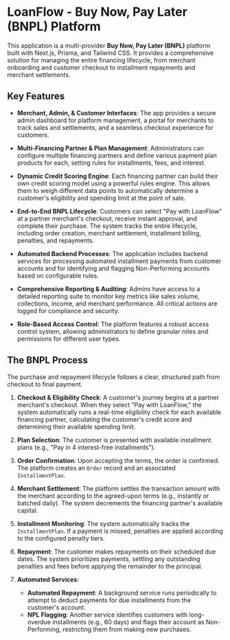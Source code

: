 
# LoanFlow - Buy Now, Pay Later (BNPL) Platform

This application is a multi-provider **Buy Now, Pay Later (BNPL)** platform built with Next.js, Prisma, and Tailwind CSS. It provides a comprehensive solution for managing the entire financing lifecycle, from merchant onboarding and customer checkout to installment repayments and merchant settlements.

## Key Features

*   **Merchant, Admin, & Customer Interfaces**: The app provides a secure admin dashboard for platform management, a portal for merchants to track sales and settlements, and a seamless checkout experience for customers.

*   **Multi-Financing Partner & Plan Management**: Administrators can configure multiple financing partners and define various payment plan products for each, setting rules for installments, fees, and interest.

*   **Dynamic Credit Scoring Engine**: Each financing partner can build their own credit scoring model using a powerful rules engine. This allows them to weigh different data points to automatically determine a customer's eligibility and spending limit at the point of sale.

*   **End-to-End BNPL Lifecycle**: Customers can select "Pay with LoanFlow" at a partner merchant's checkout, receive instant approval, and complete their purchase. The system tracks the entire lifecycle, including order creation, merchant settlement, installment billing, penalties, and repayments.

*   **Automated Backend Processes**: The application includes backend services for processing automated installment payments from customer accounts and for identifying and flagging Non-Performing accounts based on configurable rules.

*   **Comprehensive Reporting & Auditing**: Admins have access to a detailed reporting suite to monitor key metrics like sales volume, collections, income, and merchant performance. All critical actions are logged for compliance and security.

*   **Role-Based Access Control**: The platform features a robust access control system, allowing administrators to define granular roles and permissions for different user types.

## The BNPL Process

The purchase and repayment lifecycle follows a clear, structured path from checkout to final payment.

1.  **Checkout & Eligibility Check**: A customer's journey begins at a partner merchant's checkout. When they select "Pay with LoanFlow," the system automatically runs a real-time eligibility check for each available financing partner, calculating the customer's credit score and determining their available spending limit.

2.  **Plan Selection**: The customer is presented with available installment plans (e.g., "Pay in 4 interest-free installments").

3.  **Order Confirmation**: Upon accepting the terms, the order is confirmed. The platform creates an `Order` record and an associated `InstallmentPlan`.

4.  **Merchant Settlement**: The platform settles the transaction amount with the merchant according to the agreed-upon terms (e.g., instantly or batched daily). The system decrements the financing partner's available capital.

5.  **Installment Monitoring**: The system automatically tracks the `InstallmentPlan`. If a payment is missed, penalties are applied according to the configured penalty tiers.

6.  **Repayment**: The customer makes repayments on their scheduled due dates. The system prioritizes payments, settling any outstanding penalties and fees before applying the remainder to the principal.

7.  **Automated Services**:
    *   **Automated Repayment**: A background service runs periodically to attempt to deduct payments for due installments from the customer's account.
    *   **NPL Flagging**: Another service identifies customers with long-overdue installments (e.g., 60 days) and flags their account as Non-Performing, restricting them from making new purchases.

